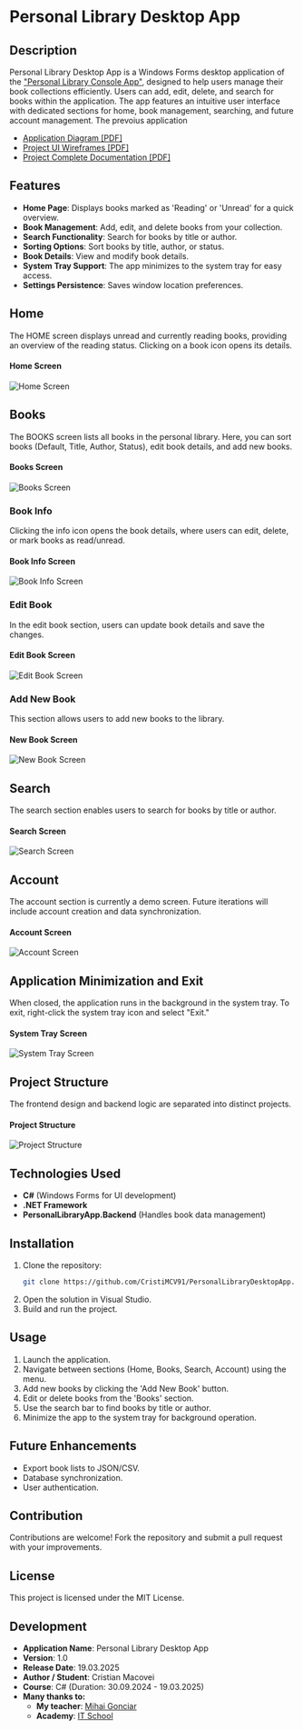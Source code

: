 # Personal Library Desktop App

## Description
Personal Library Desktop App is a Windows Forms desktop application of the <a href="https://github.com/CristiMCV91/PersonalLibrary" target="_blank"> "Personal Library Console App"</a>, designed to help users manage their book collections efficiently. Users can add, edit, delete, and search for books within the application. The app features an intuitive user interface with dedicated sections for home, book management, searching, and future account management. The prevoius application 

- <a href="https://github.com/CristiMCV91/PersonalLibraryDesktopApp/blob/main/Documentation/ApplicationDiagram.pdf" target="_blank">Application Diagram [PDF]</a>  
- <a href="https://github.com/CristiMCV91/PersonalLibraryDesktopApp/blob/main/Documentation/ApplicationWireframeDesign.pdf" target="_blank">Project UI Wireframes [PDF]</a>  
- <a href="https://github.com/CristiMCV91/PersonalLibraryDesktopApp/blob/main/Documentation/Project Documentation%20-%20Personal%20Library%20App%20(Cristian%20Macovei).pdf" target="_blank">Project Complete Documentation [PDF]</a>  



## Features
- **Home Page**: Displays books marked as 'Reading' or 'Unread' for a quick overview.
- **Book Management**: Add, edit, and delete books from your collection.
- **Search Functionality**: Search for books by title or author.
- **Sorting Options**: Sort books by title, author, or status.
- **Book Details**: View and modify book details.
- **System Tray Support**: The app minimizes to the system tray for easy access.
- **Settings Persistence**: Saves window location preferences.

## Home
The HOME screen displays unread and currently reading books, providing an overview of the reading status. Clicking on a book icon opens its details.
#### Home Screen
![Home Screen](Screenshots/Home.png)


## Books
The BOOKS screen lists all books in the personal library. Here, you can sort books (Default, Title, Author, Status), edit book details, and add new books.
#### Books Screen
![Books Screen](Screenshots/Books.png)

### Book Info
Clicking the info icon opens the book details, where users can edit, delete, or mark books as read/unread.
#### Book Info Screen
![Book Info Screen](Screenshots/BookInfo.png)

### Edit Book
In the edit book section, users can update book details and save the changes.
#### Edit Book Screen
![Edit Book Screen](Screenshots/EditBook.png)

### Add New Book
This section allows users to add new books to the library.
#### New Book Screen
![New Book Screen](Screenshots/NewBook.png)

## Search
The search section enables users to search for books by title or author.
#### Search Screen
![Search Screen](Screenshots/Search.png)

## Account
The account section is currently a demo screen. Future iterations will include account creation and data synchronization.
#### Account Screen
![Account Screen](Screenshots/Account.png)

## Application Minimization and Exit
When closed, the application runs in the background in the system tray. To exit, right-click the system tray icon and select "Exit."
#### System Tray Screen
![System Tray Screen](Screenshots/SystemTray.png)

## Project Structure
The frontend design and backend logic are separated into distinct projects.
#### Project Structure
![Project Structure](Screenshots/ProjectStructure.png)

## Technologies Used
- **C#** (Windows Forms for UI development)
- **.NET Framework**
- **PersonalLibraryApp.Backend** (Handles book data management)

## Installation
1. Clone the repository:
   ```sh
   git clone https://github.com/CristiMCV91/PersonalLibraryDesktopApp.git
   ```
2. Open the solution in Visual Studio.
3. Build and run the project.

## Usage
1. Launch the application.
2. Navigate between sections (Home, Books, Search, Account) using the menu.
3. Add new books by clicking the 'Add New Book' button.
4. Edit or delete books from the 'Books' section.
5. Use the search bar to find books by title or author.
6. Minimize the app to the system tray for background operation.

## Future Enhancements
- Export book lists to JSON/CSV.
- Database synchronization.
- User authentication.

## Contribution
Contributions are welcome! Fork the repository and submit a pull request with your improvements.

## License
This project is licensed under the MIT License.

## Development
- **Application Name**: Personal Library Desktop App
- **Version**: 1.0
- **Release Date**: 19.03.2025
- **Author / Student**: Cristian Macovei
- **Course**: C# (Duration: 30.09.2024 - 19.03.2025)
- **Many thanks to:**
   - **My teacher**: [Mihai Gonciar](https://github.com/mihaigonciar)
   - **Academy**: [IT School](https://itschool.ro)

